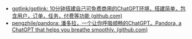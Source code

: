 - [gptlink/gptlink: 10分钟搭建自己可免费商用的ChatGPT环境，搭建简单，包含用户，订单，任务，付费等功能 (github.com)](https://github.com/gptlink/gptlink)
- [pengzhile/pandora: 潘多拉，一个让你呼吸顺畅的ChatGPT。Pandora, a ChatGPT that helps you breathe smoothly. (github.com)](https://github.com/pengzhile/pandora)
